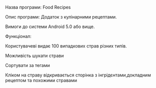 Назва програми:
Food Recipes

Опис програми:
Додаток з кулінарними рецептами.

Вимоги до системи
Android 5.0 або вище.

Функціонал:

Користувачеві видає 100 випадкових страв різних типів.

Можливість шукати страви

Сортувати за тегами

Кліком на страву відкривається сторінка з інгрідєнтами,докладним рецептом та похожими стравами
